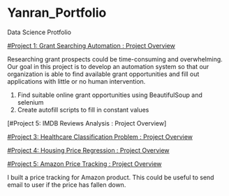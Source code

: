 # Yanran_Portfolio
Data Science Protfolio

[#Project 1: Grant Searching Automation : Project Overview](https://github.com/irischu03/Grant-Searching/blob/main/README.md)

Researching grant prospects could be time-consuming and overwhelming. Our goal in this project is to develop an automation system so that our organization is able to find available grant opportunities and fill out applications with little or no human intervention.

1. Find suitable online grant opportunities using BeautifulSoup and selenium
2. Create autofill scripts to fill in constant values

[#Project 5: IMDB Reviews Analysis : Project Overview]


[#Project 3: Healthcare Classification Problem : Project Overview](https://github.com/irischu03/Healthcare-Classification-Problem/blob/main/README.md)

[#Project 4: Housing Price Regression : Project Overview](https://github.com/irischu03/Housing-Price-Regression-Model/blob/main/README.md)

[#Project 5: Amazon Price Tracking : Project Overview](https://github.com/irischu03/Price-Tracker/blob/main/README.md)

I built a price tracking for Amazon product. This could be useful to send email to user if the price has fallen down.
